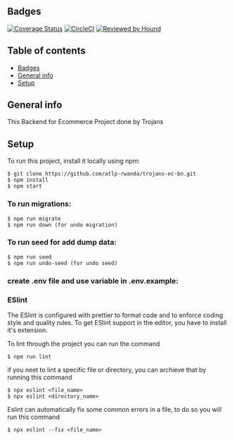 
## Badges

[![Coverage Status](https://coveralls.io/repos/github/atlp-rwanda/trojans-ec-bn/badge.svg?branch=ch-intergrate-circleci-coveralls-184347078)](https://coveralls.io/github/atlp-rwanda/trojans-ec-bn?branch=ch-intergrate-circleci-coveralls-184347078)     [![CircleCI](https://dl.circleci.com/status-badge/img/gh/atlp-rwanda/trojans-ec-bn/tree/dev.svg?style=svg)](https://dl.circleci.com/status-badge/redirect/gh/atlp-rwanda/trojans-ec-bn/tree/dev)  [![Reviewed by Hound](https://img.shields.io/badge/Reviewed_by-Hound-8E64B0.svg)](https://houndci.com)


## Table of contents

- [Badges](#badges)
- [General info](#general-info)
- [Setup](#setup)

## General info

This Backend for Ecommerce Project done by Trojans

## Setup

To run this project, install it locally using npm:

```
$ git clone https://github.com/atlp-rwanda/trojans-ec-bn.git
$ npm install
$ npm start
```

### To run migrations:

```
$ npm run migrate
$ npm run down (for undo migration)
```

### To run seed for add dump data:

```
$ npm run seed
$ npm run undo-seed (for undo seed)
```

### create .env file and use variable in .env.example:

### ESlint

The ESlint is configured with prettier to format code and to enforce coding style and quality rules. To get ESlint support in the editor, you have to install it's extension.

To lint through the project you can run the command

```
$ npm run lint
```

if you neet to lint a specific file or directory, you can archieve that by running this command

```
$ npx eslint <file_name>
$ npx eslint <directory_name>
```

Eslint can automatically fix some common errors in a file, to do so you will run this command

```
$ npx eslint --fix <file_name>
```
